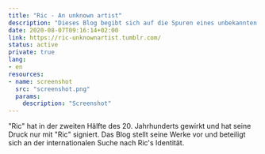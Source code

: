 ```yaml
---
title: "Ric - An unknown artist"
description: "Dieses Blog begibt sich auf die Spuren eines unbekannten Künstlers - Ric"
date: 2020-08-07T09:16:14+02:00
link: https://ric-unknownartist.tumblr.com/
status: active
private: true
lang:
- en
resources:
- name: screenshot
  src: "screenshot.png"
  params:
    description: "Screenshot"
---
```

"Ric" hat in der zweiten Hälfte des 20. Jahrhunderts gewirkt und hat seine Druck nur mit "Ric" signiert. Das Blog stellt seine Werke vor und beteiligt sich an der internationalen Suche nach Ric's Identität.
